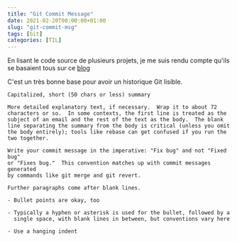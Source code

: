 ```yaml
---
title: "Git Commit Message"
date: 2021-02-20T00:00:00+01:00
slug: "git-commit-msg"
tags: [Git]
categories: [TIL]
--- 
```


En lisant le code source de plusieurs projets, je me suis rendu compte qu'ils se basaient tous sur ce [blog](https://tbaggery.com/2008/04/19/a-note-about-git-commit-messages.html)

C'est un très bonne base pour avoir un historique Git lisible.

```
Capitalized, short (50 chars or less) summary

More detailed explanatory text, if necessary.  Wrap it to about 72
characters or so.  In some contexts, the first line is treated as the
subject of an email and the rest of the text as the body.  The blank
line separating the summary from the body is critical (unless you omit
the body entirely); tools like rebase can get confused if you run the
two together.

Write your commit message in the imperative: "Fix bug" and not "Fixed bug"
or "Fixes bug."  This convention matches up with commit messages generated
by commands like git merge and git revert.

Further paragraphs come after blank lines.

- Bullet points are okay, too

- Typically a hyphen or asterisk is used for the bullet, followed by a
  single space, with blank lines in between, but conventions vary here

- Use a hanging indent
```

